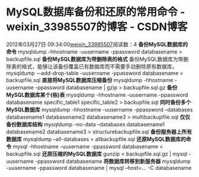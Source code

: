 # MySQL数据库备份和还原的常用命令 - weixin_33985507的博客 - CSDN博客
2012年03月27日 09:34:00[weixin_33985507](https://me.csdn.net/weixin_33985507)阅读数：4
**备份MySQL数据库的命令**
mysqldump -hhostname -uusername -ppassword databasename > backupfile.sql
**备份MySQL数据库为带删除表的格式**
备份MySQL数据库为带删除表的格式，能够让该备份覆盖已有数据库而不需要手动删除原有数据库。
mysqldump -–add-drop-table -uusername -ppassword databasename > backupfile.sql
**直接将MySQL数据库压缩备份**
mysqldump -hhostname -uusername -ppassword databasename | gzip > backupfile.sql.gz
**备份MySQL数据库某个(些)表**
mysqldump -hhostname -uusername -ppassword databasename specific_table1 specific_table2 > backupfile.sql
**同时备份多个MySQL数据库**
mysqldump -hhostname -uusername -ppassword –databases databasename1 databasename2 databasename3 > multibackupfile.sql
**仅仅备份数据库结构**
mysqldump –no-data –databases databasename1 databasename2 databasename3 > structurebackupfile.sql
**备份服务器上所有数据库**
mysqldump –all-databases > allbackupfile.sql
**还原MySQL数据库的命令**
mysql -hhostname -uusername -ppassword databasename < backupfile.sql
**还原压缩的MySQL数据库**
gunzip < backupfile.sql.gz | mysql -uusername -ppassword databasename
**将数据库转移到新服务器**
mysqldump -uusername -ppassword databasename | mysql –host=*.*.*.* -C databasename
